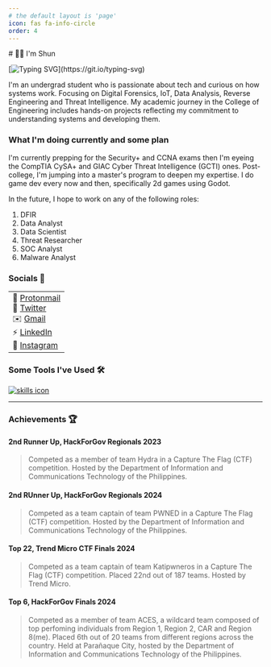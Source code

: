 ```yaml
---
# the default layout is 'page'
icon: fas fa-info-circle
order: 4
---
```


<link
  rel="stylesheet"
  href="https://cdn.jsdelivr.net/gh/dheereshagrwal/colored-icons@1.7.5/src/app/ci.min.css"
/>
#  👋🏼 I'm Shun

<br>

[![Typing SVG](https://readme-typing-svg.herokuapp.com?color=ffffff&lines=Security+Researcher;Software+Engineer;DFIR+Aspirant;Python+Developer;Network+Engineer;Electronics+Nerd;)](https://git.io/typing-svg)

I'm an undergrad student who is passionate about tech and curious on how systems work. Focusing on Digital Forensics, IoT, Data Analysis, Reverse Engineering and Threat Intelligence. My academic journey in the College of Engineering includes hands-on projects reflecting my commitment to understanding systems and developing them.

### What I'm doing currently and some plan

I'm currently prepping for the Security+ and CCNA exams then I'm eyeing the CompTIA CySA+ and GIAC Cyber Threat Intelligence (GCTI) ones. Post-college, I'm jumping into a master's program to deepen my expertise. I do game dev every now and then, specifically 2d games using Godot.

In the future, I hope to work on any of the following roles:

1. DFIR
2. Data Analyst
3. Data Scientist
4. Threat Researcher
5. SOC Analyst
6. Malware Analyst

### Socials 💬

<table>
    <tr style="background-color:transparent">
        <td valign="top" width="100%">
         💬 <a href="mailto:shawnmichaelsudaria@proton.me">Protonmail</a>
            <br>
         🐤 <a href="https://x.com/__5hun__">Twitter</a>
            <br>
         ✉️ <a href="mailto:shawnmichaelsudaria@proton.me">Gmail</a>
            <br>
         ⚡ <a href="https://www.linkedin.com/in/shawn-michael-sudaria-397a33319/">LinkedIn</a>
            <br>
         👾 <a href="https://www.instagram.com/shun_micx/">Instagram</a>

</td>
</tr>
</table>

### Some Tools I've Used 🛠️

<p>
  <a href="https://skillicons.dev">
    <img src="https://skillicons.dev/icons?i=atom,bootstrap,git,py,c,cs,debian,discord,docker,fastapi,figma,flask,heroku,html,css,kali,latex,obsidian,qt,r,regex,tailwind,ts,ubuntu,visualstudio,wordpress,cpp,neovim,arduino,vscode,bash,django,godot,linux,mysql,php,powershell,raspberrypi,windows,burpsuite,ps,gcp&perline=10" alt="skills icon"/>
  </a>
</p>

---

### Achievements 🏆

#### 2nd Runner Up, HackForGov Regionals 2023

> Competed as a member of team Hydra in a Capture The Flag (CTF) competition. Hosted by the Department of Information and Communications Technology of the Philippines.

#### 2nd RUnner Up, HackForGov Regionals 2024

> Competed as a team captain of team PWNED in a Capture The Flag (CTF) competition. Hosted by the Department of Information and Communications Technology of the Philippines.

#### Top 22, Trend Micro CTF Finals 2024

> Competed as a team captain of team Katipwneros in a Capture The Flag (CTF) competition. Placed 22nd out of 187 teams. Hosted by Trend Micro.

#### Top 6, HackForGov Finals 2024

> Competed as a member of team ACES, a wildcard team composed of top perfoming individuals from Region 1, Region 2, CAR and Region 8(me). Placed 6th out of 20 teams from different regions across the country. Held at Parañaque City, hosted by the Department of Information and Communications Technology of the Philippines.
